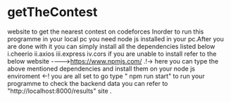 # getTheContest
website to get the nearest contest on codeforces 
Inorder to run this programme in your local pc you need node js installed in your pc.After you are done with it you can simply install all the dependencies listed below 
i.cheerio
ii.axios
iii.express
iv.cors
if you are unable to install refer to the below website
---->https://www.npmjs.com/  .!-> here you can type the above mentioned dependencies and install them on your node js enviroment <-!
you are all set to go
type " npm run start" to run your programme
to check the backend data you can refer to "http://localhost:8000/results" site .
